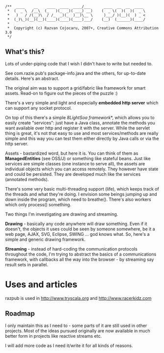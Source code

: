     /**  ____    __    ____  ____  ____/___      ____  __  __  ____
     *  (  _ \  /__\  (_   )(_  _)( ___) __)    (  _ \(  )(  )(  _ \
     *   )   / /(__)\  / /_  _)(_  )__)\__ \     )___/ )(__)(  ) _ <
     *  (_)\_)(__)(__)(____)(____)(____)___/    (__)  (______)(____/
     *                      
     *  Copyright (c) Razvan Cojocaru, 2007+, Creative Commons Attribution 3.0
     */

What's this?
------------
Lots of under-piping code that I wish I didn't have to write but needed to. 

See com.razie.pub's package-info.java and the others, for up-to-date details. Here's an abstract.

The original aim was to support a grid/fabric like framework for smart assets. Read-on to figure out the pieces of the puzzle :)

There's a very simple and light and especially **embedded http server** which can support any socket protocol.

On top of this there's a simple *8LightSoa framework**, which allows you to easily create "services": 
just have a Java class, annotate the methods you want available over http and register it with the server.
While the servlet thing is great, it's not that easy to use and most services/methods are really simple 
and this way you can test them either directly by Java calls or via the http server.

Assets - bastardized word, but here it is. You can think of them as **ManagedEntities** (see OSS/J) or something 
like stateful beans. Just like services are simple classes (one instance to serve all), the assets are 
individual objects which you can access remotely. They however have state and could be persisted.
They are developed much like the services (annotated methods).

There's some very basic multi-threading support (life), which keeps track of the threads and what they're doing.
I envision some beings jumping up and down inside the program, which need to breathe(). There's also workers which 
only process() something.

Two things I'm investigating are drawing and streaming.

**Drawing** - basically any code anywhere will draw something. Even if it doesn't, the objects it uses could be seen by 
someone somewhere, be it a web page, AJAX, SVG, Eclipse, SWING ... god knows what. So, here's a simple and 
generic drawing framework. 

**Streaming** - instead of hard-coding the communication protocols throughout the code, I'm trying to abstract the basics
of a communications framework, with callbacks all the way into the browser - by streaming say result sets in parallel.

Uses and articles
==============

razpub is used in http://www.tryscala.org and http://www.racerkidz.com


Roadmap
-------
I only maintain this as I need to - some parts of it are still used in other projects. Most of the ideas pursued originally are now available in much better form in projects like reactive streams etc.

I will add more code as I need it/write it for all kinds of reasons.
